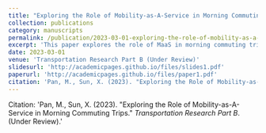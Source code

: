 ```yaml
---
title: "Exploring the Role of Mobility-as-A-Service in Morning Commuting Trips"
collection: publications
category: manuscripts
permalink: /publication/2023-03-01-exploring-the-role-of-mobility-as-a-service-in-morning-commuting-trips
excerpt: 'This paper explores the role of MaaS in morning commuting trips.'
date: 2023-03-01
venue: 'Transportation Research Part B (Under Review)'
slidesurl: 'http://academicpages.github.io/files/slides1.pdf'
paperurl: 'http://academicpages.github.io/files/paper1.pdf'
citation: 'Pan, M., Sun, X. (2023). "Exploring the Role of Mobility-as-A-Service in Morning Commuting Trips." <i>Transportation Research Part B</i>. (Under Review).'
---
```

Citation: 'Pan, M., Sun, X. (2023). "Exploring the Role of Mobility-as-A-Service in Morning Commuting Trips." <i>Transportation Research Part B</i>. (Under Review).'
